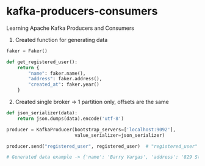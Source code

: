 # kafka-producers-consumers
Learning Apache Kafka Producers and Consumers

1. Created function for generating data
```py
faker = Faker()

def get_registered_user():
    return {
        "name": faker.name(),
        "address": faker.address(),
        "created_at": faker.year()
    }
```
2. Created single broker -> 1 partition only, offsets are the same 
```py
def json_serializer(data):
    return json.dumps(data).encode('utf-8')

producer = KafkaProducer(bootstrap_servers=['localhost:9092'],
                         value_serializer=json_serializer)

producer.send("registered_user", registered_user)  # "registered_user" is the Kafka topic

# Generated data example -> {'name': 'Barry Vargas', 'address': '829 Stephen Glens\nSarahmouth, AZ 55533', 'created_at': '1994'}
```
